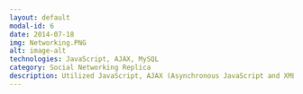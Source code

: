 ```yaml
---
layout: default
modal-id: 6
date: 2014-07-18
img: Networking.PNG
alt: image-alt
technologies: JavaScript, AJAX, MySQL
category: Social Networking Replica
description: Utilized JavaScript, AJAX (Asynchronous JavaScript and XML), MySQL, and distributed application concepts to create a robust and interactive platform. Leveraging JavaScript, implemented dynamic and responsive user interfaces, enhancing the user experience and enabling seamless interactions. With AJAX, I incorporated asynchronous communication between the client and server, allowing data retrieval and updates without page reloads, resulting in faster and more efficient networking operations. By integrating MySQL, ensured reliable data storage and retrieval for the application. Additionally, leveraging distributed application concepts, designed the application to be scalable, enabling it to handle a large number of users and accommodate potential network failures. The combination of JavaScript, AJAX, MySQL, and distributed application concepts allowed for the creation of a robust networking application that provided a smooth user experience and facilitated seamless networking interactions.
---
```

